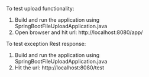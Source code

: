 
To test upload functionality:

1. Build and run the application using SpringBootFileUploadApplication.java
2. Open browser and hit url:	http://localhost:8080/app/



To test exception Rest response:

1. Build and run the application using SpringBootFileUploadApplication.java
2. Hit the url: http://localhost:8080/test